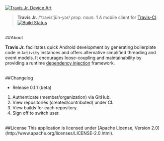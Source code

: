 <a href="https://play.google.com/store/apps/details?id=com.lonepulse.travisjr">
  <img alt="Travis Jr. Device Art" src="https://raw.github.com/sahan/Travis-Jr/master/device_art.png" />
</a>
<br>

> **Travis Jr.** /'travis'jün-yər/ <em>prop. noun.</em> **1** A mobile client for [Travis-CI](http://travis-ci.org). 
[![Build Status](https://travis-ci.org/sahan/Travis-Jr.png?branch=master)](https://travis-ci.org/sahan/Travis-Jr)

<br/>
##About

**Travis Jr.** facilitates quick Android development by generating boilerplate code in 
`Activity` instances and offers alternative simplified threading and event models. It encourages 
loose-coupling and maintainability by providing a runtime [dependency injection](http://en.wikipedia.org/wiki/Dependency_injection) 
framework.   

<br/>
##Changelog

* Release 0.1.1 (beta)

1. Authenticate (member/organization) via GitHub.
2. View repositories (created/contributed) under CI.
3. View builds for each repository.
4. Sign off to switch user.   

<br/>
##License
This application is licensed under [Apache License, Version 2.0](http://www.apache.org/licenses/LICENSE-2.0.html).
